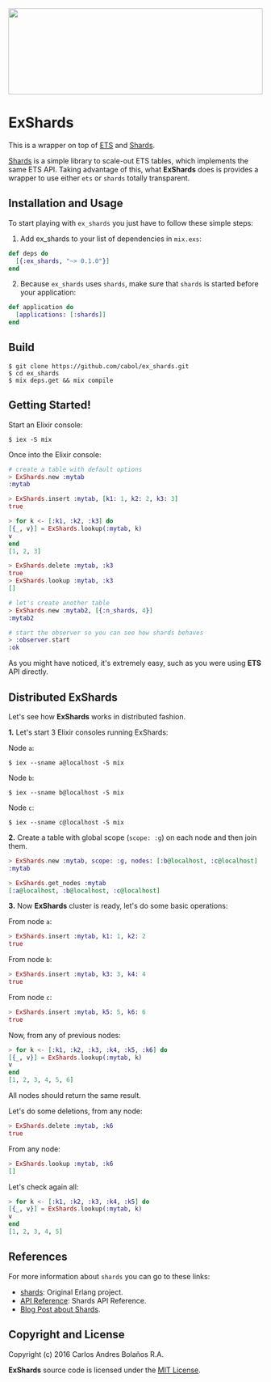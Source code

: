 <img src="http://38.media.tumblr.com/db32471b7c8870cbb0b2cc173af283bb/tumblr_inline_nm9x9u6u261rw7ney_540.gif" height="170" width="100%" />


# ExShards

This is a wrapper on top of [ETS](http://erlang.org/doc/man/ets.html) and [Shards](https://github.com/cabol/shards).

[Shards](https://github.com/cabol/shards) is a simple library to scale-out ETS tables, which implements the same ETS API.
Taking advantage of this, what **ExShards** does is provides a wrapper to use either `ets` or
`shards` totally transparent.


## Installation and Usage

To start playing with `ex_shards` you just have to follow these simple steps:

  1. Add ex_shards to your list of dependencies in `mix.exs`:

  ```elixir
  def deps do
    [{:ex_shards, "~> 0.1.0"}]
  end
  ```

  2. Because `ex_shards` uses `shards`, make sure that `shards` is started before your application:

  ```elixir
  def application do
    [applications: [:shards]]
  end
  ```

## Build

    $ git clone https://github.com/cabol/ex_shards.git
    $ cd ex_shards
    $ mix deps.get && mix compile


## Getting Started!

Start an Elixir console:

    $ iex -S mix

Once into the Elixir console:

```elixir
# create a table with default options
> ExShards.new :mytab
:mytab

> ExShards.insert :mytab, [k1: 1, k2: 2, k3: 3]
true

> for k <- [:k1, :k2, :k3] do
[{_, v}] = ExShards.lookup(:mytab, k)
v
end
[1, 2, 3]

> ExShards.delete :mytab, :k3
true
> ExShards.lookup :mytab, :k3
[]

# let's create another table
> ExShards.new :mytab2, [{:n_shards, 4}]
:mytab2

# start the observer so you can see how shards behaves
> :observer.start
:ok
```

As you might have noticed, it's extremely easy, such as you were using **ETS** API directly.


## Distributed ExShards

Let's see how **ExShards** works in distributed fashion.

**1.** Let's start 3 Elixir consoles running ExShards:

Node `a`:

```
$ iex --sname a@localhost -S mix
```

Node `b`:

```
$ iex --sname b@localhost -S mix
```

Node `c`:

```
$ iex --sname c@localhost -S mix
```

**2.** Create a table with global scope (`scope: :g`) on each node and then join them.

```elixir
> ExShards.new :mytab, scope: :g, nodes: [:b@localhost, :c@localhost]
:mytab

> ExShards.get_nodes :mytab
[:a@localhost, :b@localhost, :c@localhost]
```

**3.** Now **ExShards** cluster is ready, let's do some basic operations:

From node `a`:

```elixir
> ExShards.insert :mytab, k1: 1, k2: 2
true
```

From node `b`:

```elixir
> ExShards.insert :mytab, k3: 3, k4: 4
true
```

From node `c`:

```elixir
> ExShards.insert :mytab, k5: 5, k6: 6
true
```

Now, from any of previous nodes:

```elixir
> for k <- [:k1, :k2, :k3, :k4, :k5, :k6] do
[{_, v}] = ExShards.lookup(:mytab, k)
v
end
[1, 2, 3, 4, 5, 6]
```

All nodes should return the same result.

Let's do some deletions, from any node:

```elixir
> ExShards.delete :mytab, :k6
true
```

From any node:

```elixir
> ExShards.lookup :mytab, :k6
[]
```

Let's check again all:

```elixir
> for k <- [:k1, :k2, :k3, :k4, :k5] do
[{_, v}] = ExShards.lookup(:mytab, k)
v
end
[1, 2, 3, 4, 5]
```


## References

For more information about `shards` you can go to these links:

 * [shards](https://github.com/cabol/shards): Original Erlang project.
 * [API Reference](http://cabol.github.io/shards): Shards API Reference.
 * [Blog Post about Shards](http://cabol.github.io/posts/2016/04/14/sharding-support-for-ets.html).


## Copyright and License

Copyright (c) 2016 Carlos Andres Bolaños R.A.

**ExShards** source code is licensed under the [MIT License](LICENSE.md).
